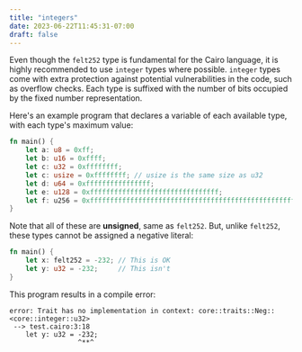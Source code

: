 ```yaml
---
title: "integers"
date: 2023-06-22T11:45:31-07:00
draft: false
---
```


Even though the `felt252` type is fundamental for the Cairo language, it is highly recommended to use `integer` types where possible.
`integer` types come with extra protection against potential vulnerabilities in the code, such as overflow checks.
Each type is suffixed with the number of bits occupied by the fixed number representation.

Here's an example program that declares a variable of each available type, with each type's maximum value:

```rust {.codebox}
fn main() {
    let a: u8 = 0xff;
    let b: u16 = 0xffff;
    let c: u32 = 0xffffffff;
    let c: usize = 0xffffffff; // usize is the same size as u32
    let d: u64 = 0xffffffffffffffff;
    let e: u128 = 0xffffffffffffffffffffffffffffffff;
    let f: u256 = 0xffffffffffffffffffffffffffffffffffffffffffffffffffffffffffffffff;
}
```

Note that all of these are **unsigned**, same as `felt252`.
But, unlike `felt252`, these types cannot be assigned a negative literal:

```rust {.codebox}
fn main() {
    let x: felt252 = -232; // This is OK
    let y: u32 = -232;     // This isn't
}
```

This program results in a compile error:

```console
error: Trait has no implementation in context: core::traits::Neg::<core::integer::u32>
 --> test.cairo:3:18
    let y: u32 = -232;
                 ^**^
```
